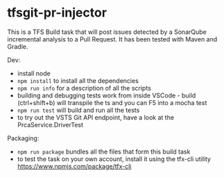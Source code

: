 # tfsgit-pr-injector

This is a TFS Build task that will post issues detected by a SonarQube incremental analysis to a Pull Request. It has been tested with Maven and Gradle. 


Dev: 

- install node
- `npm install` to install all the dependencies
- `npm run info` for a description of all the scripts
- building and debugging tests work from inside VSCode - build (ctrl+shift+b) will transpile the ts and you can F5 into a mocha test
- `npm run test` will build and run all the tests
- to try out the VSTS Git API endpoint, have a look at the PrcaService.DriverTest

Packaging: 

- `npm run package` bundles all the files that form this build task
- to test the task on your own account, install it using the tfx-cli utility https://www.npmjs.com/package/tfx-cli



